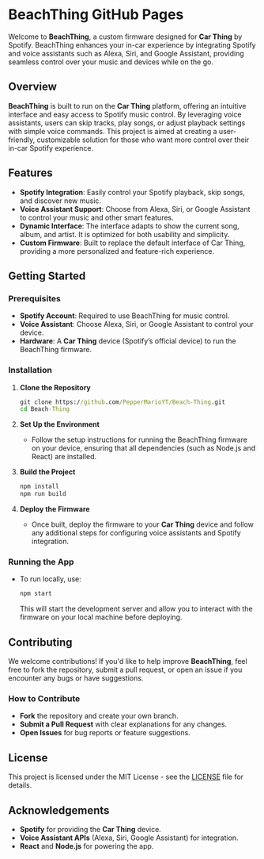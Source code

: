# BeachThing GitHub Pages

Welcome to **BeachThing**, a custom firmware designed for **Car Thing** by Spotify. BeachThing enhances your in-car experience by integrating Spotify and voice assistants such as Alexa, Siri, and Google Assistant, providing seamless control over your music and devices while on the go.

## Overview

**BeachThing** is built to run on the **Car Thing** platform, offering an intuitive interface and easy access to Spotify music control. By leveraging voice assistants, users can skip tracks, play songs, or adjust playback settings with simple voice commands. This project is aimed at creating a user-friendly, customizable solution for those who want more control over their in-car Spotify experience.

## Features

- **Spotify Integration**: Easily control your Spotify playback, skip songs, and discover new music.
- **Voice Assistant Support**: Choose from Alexa, Siri, or Google Assistant to control your music and other smart features.
- **Dynamic Interface**: The interface adapts to show the current song, album, and artist. It is optimized for both usability and simplicity.
- **Custom Firmware**: Built to replace the default interface of Car Thing, providing a more personalized and feature-rich experience.

## Getting Started

### Prerequisites

- **Spotify Account**: Required to use BeachThing for music control.
- **Voice Assistant**: Choose Alexa, Siri, or Google Assistant to control your device.
- **Hardware**: A **Car Thing** device (Spotify’s official device) to run the BeachThing firmware.

### Installation

1. **Clone the Repository**
   ```cmd
   git clone https://github.com/PepperMarioYT/Beach-Thing.git
   cd Beach-Thing
   ```

2. **Set Up the Environment**
   - Follow the setup instructions for running the BeachThing firmware on your device, ensuring that all dependencies (such as Node.js and React) are installed.

3. **Build the Project**
   ```cmd
   npm install
   npm run build
   ```

4. **Deploy the Firmware**
   - Once built, deploy the firmware to your **Car Thing** device and follow any additional steps for configuring voice assistants and Spotify integration.

### Running the App

- To run locally, use:
   ```cmd
   npm start
   ```
   This will start the development server and allow you to interact with the firmware on your local machine before deploying.

## Contributing

We welcome contributions! If you'd like to help improve **BeachThing**, feel free to fork the repository, submit a pull request, or open an issue if you encounter any bugs or have suggestions.

### How to Contribute

- **Fork** the repository and create your own branch.
- **Submit a Pull Request** with clear explanations for any changes.
- **Open Issues** for bug reports or feature suggestions.

## License

This project is licensed under the MIT License - see the [LICENSE](LICENSE) file for details.

## Acknowledgements

- **Spotify** for providing the **Car Thing** device.
- **Voice Assistant APIs** (Alexa, Siri, Google Assistant) for integration.
- **React** and **Node.js** for powering the app.
